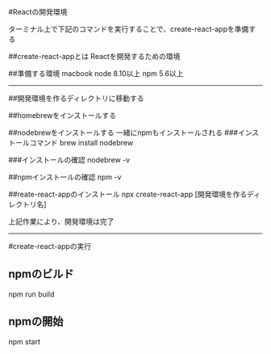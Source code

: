 <!--
title:   Reactの開発環境を作る
tags:    React,create-react-app,npm
id:      9bb1d8aa4f70df6823f0
private: false
-->
#Reactの開発環境

ターミナル上で下記のコマンドを実行することで、create-react-appを準備する

##create-react-appとは
Reactを開発するための環境


##準備する環境
macbook
node 8.10以上
npm 5.6以上

---
##開発環境を作るディレクトリに移動する

##homebrewをインストールする

##nodebrewをインストールする
一緒にnpmもインストールされる
###インストールコマンド
brew install nodebrew

###インストールの確認
nodebrew -v

##npmインストールの確認
npm -v

##reate-react-appのインストール
npx create-react-app [開発環境を作るディレクトリ名]

上記作業により、開発環境は完了

---
#create-react-appの実行
## npmのビルド
npm run build

## npmの開始
npm start